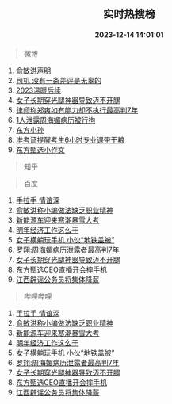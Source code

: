 <div align="center"><h2>实时热搜榜</h2><h4>2023-12-14 14:01:01</h4></div>

> 微博  

1. [俞敏洪声明](https://s.weibo.com/weibo?q=%23%E4%BF%9E%E6%95%8F%E6%B4%AA%E5%A3%B0%E6%98%8E%23&t=31&band_rank=1&Refer=top)<br />
2. [司机 没有一条差评是无辜的](https://s.weibo.com/weibo?q=%E5%8F%B8%E6%9C%BA%20%E6%B2%A1%E6%9C%89%E4%B8%80%E6%9D%A1%E5%B7%AE%E8%AF%84%E6%98%AF%E6%97%A0%E8%BE%9C%E7%9A%84&t=31&band_rank=2&Refer=top)<br />
3. [2023温暖后续](https://s.weibo.com/weibo?q=%232023%E6%B8%A9%E6%9A%96%E5%90%8E%E7%BB%AD%23&t=31&band_rank=3&Refer=top)<br />
4. [女子长期穿光腿神器导致迈不开腿](https://s.weibo.com/weibo?q=%23%E5%A5%B3%E5%AD%90%E9%95%BF%E6%9C%9F%E7%A9%BF%E5%85%89%E8%85%BF%E7%A5%9E%E5%99%A8%E5%AF%BC%E8%87%B4%E8%BF%88%E4%B8%8D%E5%BC%80%E8%85%BF%23&t=31&band_rank=4&Refer=top)<br />
5. [律师称郑爽如有能力却不执行最高判7年](https://s.weibo.com/weibo?q=%23%E5%BE%8B%E5%B8%88%E7%A7%B0%E9%83%91%E7%88%BD%E5%A6%82%E6%9C%89%E8%83%BD%E5%8A%9B%E5%8D%B4%E4%B8%8D%E6%89%A7%E8%A1%8C%E6%9C%80%E9%AB%98%E5%88%A47%E5%B9%B4%23&t=31&band_rank=5&Refer=top)<br />
6. [1人泄露周海媚病历被行拘](https://s.weibo.com/weibo?q=%231%E4%BA%BA%E6%B3%84%E9%9C%B2%E5%91%A8%E6%B5%B7%E5%AA%9A%E7%97%85%E5%8E%86%E8%A2%AB%E8%A1%8C%E6%8B%98%23&t=31&band_rank=6&Refer=top)<br />
7. [东方小孙](https://s.weibo.com/weibo?q=%E4%B8%9C%E6%96%B9%E5%B0%8F%E5%AD%99&t=31&band_rank=7&Refer=top)<br />
8. [准考证提醒考生6小时专业课带干粮](https://s.weibo.com/weibo?q=%23%E5%87%86%E8%80%83%E8%AF%81%E6%8F%90%E9%86%92%E8%80%83%E7%94%9F6%E5%B0%8F%E6%97%B6%E4%B8%93%E4%B8%9A%E8%AF%BE%E5%B8%A6%E5%B9%B2%E7%B2%AE%23&t=31&band_rank=8&Refer=top)<br />
9. [东方甄选小作文](https://s.weibo.com/weibo?q=%E4%B8%9C%E6%96%B9%E7%94%84%E9%80%89%E5%B0%8F%E4%BD%9C%E6%96%87&t=31&band_rank=9&Refer=top)<br />

> 知乎  


> 百度  

1. [手拉手 情谊深](https://www.baidu.com/s?wd=%E6%89%8B%E6%8B%89%E6%89%8B+%E6%83%85%E8%B0%8A%E6%B7%B1&sa=fyb_news&rsv_dl=fyb_news)<br />
2. [俞敏洪称小编做法缺乏职业精神](https://www.baidu.com/s?wd=%E4%BF%9E%E6%95%8F%E6%B4%AA%E7%A7%B0%E5%B0%8F%E7%BC%96%E5%81%9A%E6%B3%95%E7%BC%BA%E4%B9%8F%E8%81%8C%E4%B8%9A%E7%B2%BE%E7%A5%9E&sa=fyb_news&rsv_dl=fyb_news)<br />
3. [新能源车迎来寒潮暴雪大考](https://www.baidu.com/s?wd=%E6%96%B0%E8%83%BD%E6%BA%90%E8%BD%A6%E8%BF%8E%E6%9D%A5%E5%AF%92%E6%BD%AE%E6%9A%B4%E9%9B%AA%E5%A4%A7%E8%80%83&sa=fyb_news&rsv_dl=fyb_news)<br />
4. [明年经济工作这么干](https://www.baidu.com/s?wd=%E6%98%8E%E5%B9%B4%E7%BB%8F%E6%B5%8E%E5%B7%A5%E4%BD%9C%E8%BF%99%E4%B9%88%E5%B9%B2&sa=fyb_news&rsv_dl=fyb_news)<br />
5. [女子横躺玩手机 小伙“地铁盖被”](https://www.baidu.com/s?wd=%E5%A5%B3%E5%AD%90%E6%A8%AA%E8%BA%BA%E7%8E%A9%E6%89%8B%E6%9C%BA+%E5%B0%8F%E4%BC%99%E2%80%9C%E5%9C%B0%E9%93%81%E7%9B%96%E8%A2%AB%E2%80%9D&sa=fyb_news&rsv_dl=fyb_news)<br />
6. [罗翔:周海媚病历泄露者最高判7年](https://www.baidu.com/s?wd=%E7%BD%97%E7%BF%94%3A%E5%91%A8%E6%B5%B7%E5%AA%9A%E7%97%85%E5%8E%86%E6%B3%84%E9%9C%B2%E8%80%85%E6%9C%80%E9%AB%98%E5%88%A47%E5%B9%B4&sa=fyb_news&rsv_dl=fyb_news)<br />
7. [女子长期穿光腿神器导致迈不开腿](https://www.baidu.com/s?wd=%E5%A5%B3%E5%AD%90%E9%95%BF%E6%9C%9F%E7%A9%BF%E5%85%89%E8%85%BF%E7%A5%9E%E5%99%A8%E5%AF%BC%E8%87%B4%E8%BF%88%E4%B8%8D%E5%BC%80%E8%85%BF&sa=fyb_news&rsv_dl=fyb_news)<br />
8. [东方甄选CEO直播开会摔手机](https://www.baidu.com/s?wd=%E4%B8%9C%E6%96%B9%E7%94%84%E9%80%89CEO%E7%9B%B4%E6%92%AD%E5%BC%80%E4%BC%9A%E6%91%94%E6%89%8B%E6%9C%BA&sa=fyb_news&rsv_dl=fyb_news)<br />
9. [江西辟谣公务员将集体降薪](https://www.baidu.com/s?wd=%E6%B1%9F%E8%A5%BF%E8%BE%9F%E8%B0%A3%E5%85%AC%E5%8A%A1%E5%91%98%E5%B0%86%E9%9B%86%E4%BD%93%E9%99%8D%E8%96%AA&sa=fyb_news&rsv_dl=fyb_news)<br />

> 哔哩哔哩  

1. [手拉手 情谊深](https://www.baidu.com/s?wd=%E6%89%8B%E6%8B%89%E6%89%8B+%E6%83%85%E8%B0%8A%E6%B7%B1&sa=fyb_news&rsv_dl=fyb_news)<br />
2. [俞敏洪称小编做法缺乏职业精神](https://www.baidu.com/s?wd=%E4%BF%9E%E6%95%8F%E6%B4%AA%E7%A7%B0%E5%B0%8F%E7%BC%96%E5%81%9A%E6%B3%95%E7%BC%BA%E4%B9%8F%E8%81%8C%E4%B8%9A%E7%B2%BE%E7%A5%9E&sa=fyb_news&rsv_dl=fyb_news)<br />
3. [新能源车迎来寒潮暴雪大考](https://www.baidu.com/s?wd=%E6%96%B0%E8%83%BD%E6%BA%90%E8%BD%A6%E8%BF%8E%E6%9D%A5%E5%AF%92%E6%BD%AE%E6%9A%B4%E9%9B%AA%E5%A4%A7%E8%80%83&sa=fyb_news&rsv_dl=fyb_news)<br />
4. [明年经济工作这么干](https://www.baidu.com/s?wd=%E6%98%8E%E5%B9%B4%E7%BB%8F%E6%B5%8E%E5%B7%A5%E4%BD%9C%E8%BF%99%E4%B9%88%E5%B9%B2&sa=fyb_news&rsv_dl=fyb_news)<br />
5. [女子横躺玩手机 小伙“地铁盖被”](https://www.baidu.com/s?wd=%E5%A5%B3%E5%AD%90%E6%A8%AA%E8%BA%BA%E7%8E%A9%E6%89%8B%E6%9C%BA+%E5%B0%8F%E4%BC%99%E2%80%9C%E5%9C%B0%E9%93%81%E7%9B%96%E8%A2%AB%E2%80%9D&sa=fyb_news&rsv_dl=fyb_news)<br />
6. [罗翔:周海媚病历泄露者最高判7年](https://www.baidu.com/s?wd=%E7%BD%97%E7%BF%94%3A%E5%91%A8%E6%B5%B7%E5%AA%9A%E7%97%85%E5%8E%86%E6%B3%84%E9%9C%B2%E8%80%85%E6%9C%80%E9%AB%98%E5%88%A47%E5%B9%B4&sa=fyb_news&rsv_dl=fyb_news)<br />
7. [女子长期穿光腿神器导致迈不开腿](https://www.baidu.com/s?wd=%E5%A5%B3%E5%AD%90%E9%95%BF%E6%9C%9F%E7%A9%BF%E5%85%89%E8%85%BF%E7%A5%9E%E5%99%A8%E5%AF%BC%E8%87%B4%E8%BF%88%E4%B8%8D%E5%BC%80%E8%85%BF&sa=fyb_news&rsv_dl=fyb_news)<br />
8. [东方甄选CEO直播开会摔手机](https://www.baidu.com/s?wd=%E4%B8%9C%E6%96%B9%E7%94%84%E9%80%89CEO%E7%9B%B4%E6%92%AD%E5%BC%80%E4%BC%9A%E6%91%94%E6%89%8B%E6%9C%BA&sa=fyb_news&rsv_dl=fyb_news)<br />
9. [江西辟谣公务员将集体降薪](https://www.baidu.com/s?wd=%E6%B1%9F%E8%A5%BF%E8%BE%9F%E8%B0%A3%E5%85%AC%E5%8A%A1%E5%91%98%E5%B0%86%E9%9B%86%E4%BD%93%E9%99%8D%E8%96%AA&sa=fyb_news&rsv_dl=fyb_news)<br />
